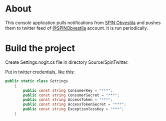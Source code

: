 # About
This console application pulls notifications from [SPIN Obvestila](https://spin.sos112.si/SPIN2/Javno/OD/) and pushes them to twitter feed of [@SPINObvestila](https://twitter.com/spinobvestila) account. It is run periodically.
# Build the project

Create Settings.nogit.cs file in directory Source/SpinTwitter.

Put in twitter credentials, like this:

```csharp
public static class Settings
    {
        public const string ConsumerKey = "***";
        public const string ConsumerSecret = "***";
        public const string AccessToken = "***";
        public const string AccessTokenSecret = "***";
        public const string ExceptionlessKey = "***";
    }
```